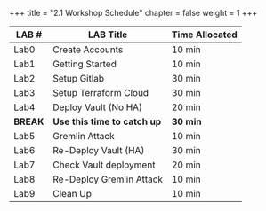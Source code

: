 +++
title = "2.1 Workshop Schedule"
chapter = false
weight = 1
+++

|LAB #| LAB Title | Time Allocated|
|-----|-----------|---------------|
|Lab0 | Create Accounts   | 10 min|
|Lab1 | Getting Started   | 10 min|
|Lab2 | Setup Gitlab      | 30 min|
|Lab3 | Setup Terraform Cloud |30 min|
|Lab4 | Deploy Vault (No HA)  |20 min|
|__BREAK__| __Use this time to catch up__| __30 min__|
|Lab5 | Gremlin Attack        |10 min|
|Lab6 | Re-Deploy Vault (HA)  |30 min
|Lab7 | Check Vault deployment |20 min|
|Lab8 | Re-Deploy Gremlin Attack| 10 min|
|Lab9 | Clean Up                | 10 min|           
